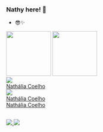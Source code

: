### Nathy here! 👋

- 😎✨

<div> 
       <a href="https://github.com/nrc2" > </a>
       <img height="120em" src = "https://github-readme-stats.vercel.app/api?username=nrc2&show_icons=true&theme=radical">
       <img height="120em" src = "https://github-readme-stats.vercel.app/api/top-langs/?username=nrc2&layout=compact&langs-count=16&theme=radical">
       

</div>
<div style ="display: inline_block">
    <img src="https://platform.linkedin.com/badges/js/profile.js" async defer type="text/javascript"></img>
    <div class="badge-base LI-profile-badge" data-locale="pt_BR" data-size="medium" data-theme="dark" data-type="VERTICAL" data-vanity="mariana-melo-70048a239" data-version="v1"><a class="badge-base__link LI-simple-link" href="https://www.linkedin.com/in/nrc2">Nathália Coelho</a></div>
              
    
</div>
  <img src="https://platform.linkedin.com/badges/js/profile.js" async defer type="text/javascript"></img>
  <div class="badge-base LI-profile-badge" data-locale="pt_BR" data-size="medium" data-theme="dark" data-type="VERTICAL" data-vanity="mariana-melo-70048a239" data-version="v1"><a class="badge-base__link LI-simple-link" href="https://www.linkedin.com/in/nrc2">Nathália Coelho</a></div>
  <div class="badge-base LI-profile-badge" data-locale="pt_BR" data-size="medium" data-theme="light" data-type="VERTICAL" data-vanity="mariana-melo-70048a239" data-version="v1"><a class="badge-base__link LI-simple-link" href="https://www.linkedin.com/in/nrc2">Nathália Coelho</a></div>
              
##

<div>
  <a href="https://discord.com/channels/.nahynathy" target="_blank"><img src="https://img.shields.io/badge/Discord-7289DA?style=for-the-badge&logo=discord&logoColor=white" target="_blank"> </a>
  <a href="https://instagram.com/nathyxrcoelho" target="_blank"><img src="https://img.shields.io/badge/Instagram-E4405F?style=for-the-badge&logo=instagram&logoColor=white" target="_blank"> </a>
</div>
